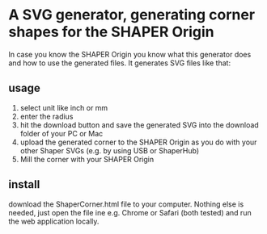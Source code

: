 # A SVG generator, generating corner shapes for the SHAPER Origin 

In case you know the SHAPER Origin you know what this generator does and how to use the generated files.
It generates SVG files like that:



## usage

1. select unit like inch or mm
2. enter the radius
3. hit the download button and save the generated SVG into the download folder of your PC or Mac
4. upload the generated corner to the SHAPER Origin as you do with your other Shaper SVGs (e.g. by using USB or ShaperHub)
5. Mill the corner with your SHAPER Origin


## install
download the ShaperCorner.html file to your computer. Nothing else is needed, just open the file ine e.g. Chrome or Safari (both tested) and run the web application locally.
